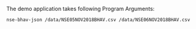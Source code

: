 The demo application takes following Program Arguments:

`nse-bhav-json /data/NSE05NOV2018BHAV.csv /data/NSE06NOV2018BHAV.csv`
